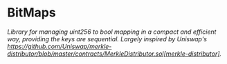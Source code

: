 # BitMaps







*Library for managing uint256 to bool mapping in a compact and efficient way, providing the keys are sequential. Largely inspired by Uniswap&#39;s https://github.com/Uniswap/merkle-distributor/blob/master/contracts/MerkleDistributor.sol[merkle-distributor].*



